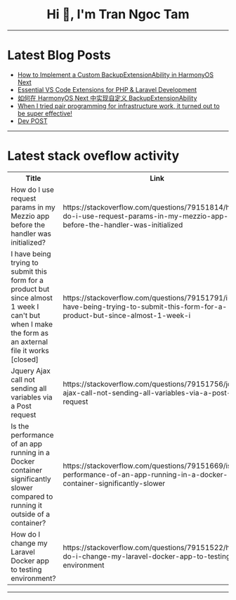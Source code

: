 <h1 align="center">Hi 👋, I'm Tran Ngoc Tam</h1>

---

# Latest Blog Posts 
<!-- BLOG-POST-LIST:START -->
- [How to Implement a Custom BackupExtensionAbility in HarmonyOS Next](https://dev.to/xun_wang_6384a403f9817c2/how-to-implement-a-custom-backupextensionability-in-harmonyos-next-4ip0)
- [Essential VS Code Extensions for PHP &amp; Laravel Development](https://dev.to/nasrulhazim/essential-vs-code-extensions-for-php-laravel-development-ah)
- [如何在 HarmonyOS Next 中实现自定义 BackupExtensionAbility](https://dev.to/xun_wang_6384a403f9817c2/ru-he-zai-harmonyos-next-zhong-shi-xian-zi-ding-yi-backupextensionability-138n)
- [When I tried pair programming for infrastructure work, it turned out to be super effective!](https://dev.to/kakisoft/when-i-tried-pair-programming-for-infrastructure-work-it-turned-out-to-be-super-effective-449g)
- [Dev POST](https://dev.to/keychainxs/dev-post-1g68)
<!-- BLOG-POST-LIST:END -->

---

# Latest stack oveflow activity
<table>
  <tr><th>Title</th><th>Link</th></tr>
  <!-- STACKOVERFLOW:START --><tr><td>How do I use request params in my Mezzio app before the handler was initialized?</td><td>https://stackoverflow.com/questions/79151814/how-do-i-use-request-params-in-my-mezzio-app-before-the-handler-was-initialized</td></tr><tr><td>I have being trying to submit this form for a product but since almost 1 week I can&#39;t but when I make the form as an axternal file it works [closed]</td><td>https://stackoverflow.com/questions/79151791/i-have-being-trying-to-submit-this-form-for-a-product-but-since-almost-1-week-i</td></tr><tr><td>Jquery Ajax call not sending all variables via a Post request</td><td>https://stackoverflow.com/questions/79151756/jquery-ajax-call-not-sending-all-variables-via-a-post-request</td></tr><tr><td>Is the performance of an app running in a Docker container significantly slower compared to running it outside of a container?</td><td>https://stackoverflow.com/questions/79151669/is-the-performance-of-an-app-running-in-a-docker-container-significantly-slower</td></tr><tr><td>How do I change my Laravel Docker app to testing environment?</td><td>https://stackoverflow.com/questions/79151522/how-do-i-change-my-laravel-docker-app-to-testing-environment</td></tr><!-- STACKOVERFLOW:END -->
</table>

---


